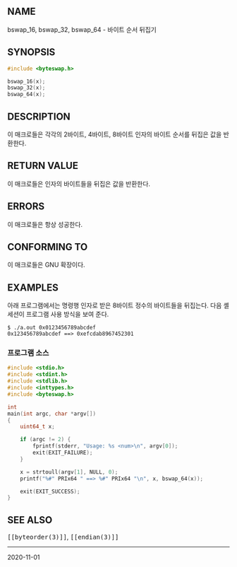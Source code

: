 ## NAME

bswap_16, bswap_32, bswap_64 - 바이트 순서 뒤집기

## SYNOPSIS

```c
#include <byteswap.h>

bswap_16(x);
bswap_32(x);
bswap_64(x);
```

## DESCRIPTION

이 매크로들은 각각의 2바이트, 4바이트, 8바이트 인자의 바이트 순서를 뒤집은 값을 반환한다.

## RETURN VALUE

이 매크로들은 인자의 바이트들을 뒤집은 값을 반환한다.

## ERRORS

이 매크로들은 항상 성공한다.

## CONFORMING TO

이 매크로들은 GNU 확장이다.

## EXAMPLES

아래 프로그램에서는 명령행 인자로 받은 8바이트 정수의 바이트들을 뒤집는다. 다음 셸 세션이 프로그램 사용 방식을 보여 준다.

```text
$ ./a.out 0x0123456789abcdef
0x123456789abcdef ==> 0xefcdab8967452301
```

### 프로그램 소스

```c
#include <stdio.h>
#include <stdint.h>
#include <stdlib.h>
#include <inttypes.h>
#include <byteswap.h>

int
main(int argc, char *argv[])
{
    uint64_t x;

    if (argc != 2) {
        fprintf(stderr, "Usage: %s <num>\n", argv[0]);
        exit(EXIT_FAILURE);
    }

    x = strtoull(argv[1], NULL, 0);
    printf("%#" PRIx64 " ==> %#" PRIx64 "\n", x, bswap_64(x));

    exit(EXIT_SUCCESS);
}
```

## SEE ALSO

<tt>[[byteorder(3)]]</tt>, <tt>[[endian(3)]]</tt>

----

2020-11-01
